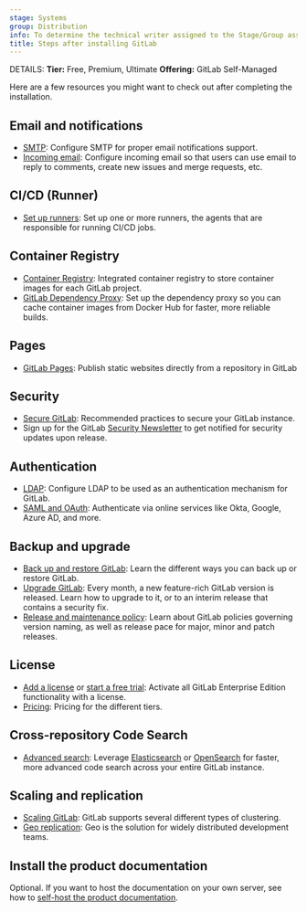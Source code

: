 ```yaml
---
stage: Systems
group: Distribution
info: To determine the technical writer assigned to the Stage/Group associated with this page, see https://handbook.gitlab.com/handbook/product/ux/technical-writing/#assignments
title: Steps after installing GitLab
---
```


DETAILS:
**Tier:** Free, Premium, Ultimate
**Offering:** GitLab Self-Managed

Here are a few resources you might want to check out after completing the
installation.

## Email and notifications

- [SMTP](https://docs.gitlab.com/omnibus/settings/smtp.html): Configure SMTP
  for proper email notifications support.
- [Incoming email](../administration/incoming_email.md): Configure incoming email
  so that users can use email to reply to comments, create new issues and merge requests, etc.

## CI/CD (Runner)

- [Set up runners](https://docs.gitlab.com/runner/): Set up one or more
  runners, the agents that are responsible for running CI/CD jobs.

## Container Registry

- [Container Registry](../administration/packages/container_registry.md): Integrated container registry to store container images for each GitLab project.
- [GitLab Dependency Proxy](../administration/packages/dependency_proxy.md): Set up the dependency
  proxy so you can cache container images from Docker Hub for faster, more reliable builds.

## Pages

- [GitLab Pages](../user/project/pages/index.md): Publish static websites directly from a repository in GitLab

## Security

- [Secure GitLab](../security/_index.md):
  Recommended practices to secure your GitLab instance.
- Sign up for the GitLab [Security Newsletter](https://about.gitlab.com/company/preference-center/) to get notified for security updates upon release.

## Authentication

- [LDAP](../administration/auth/ldap/_index.md): Configure LDAP to be used as
  an authentication mechanism for GitLab.
- [SAML and OAuth](../integration/omniauth.md): Authenticate via online services like Okta, Google, Azure AD, and more.

## Backup and upgrade

- [Back up and restore GitLab](../administration/backup_restore/_index.md): Learn the different
  ways you can back up or restore GitLab.
- [Upgrade GitLab](../update/_index.md): Every month, a new feature-rich GitLab version
  is released. Learn how to upgrade to it, or to an interim release that contains a security fix.
- [Release and maintenance policy](../policy/maintenance.md): Learn about GitLab
  policies governing version naming, as well as release pace for major, minor and patch releases.

## License

- [Add a license](../administration/license.md) or [start a free trial](https://about.gitlab.com/free-trial/):
  Activate all GitLab Enterprise Edition functionality with a license.
- [Pricing](https://about.gitlab.com/pricing/): Pricing for the different tiers.

## Cross-repository Code Search

- [Advanced search](../integration/advanced_search/elasticsearch.md): Leverage [Elasticsearch](https://www.elastic.co/) or [OpenSearch](https://opensearch.org/) for
  faster, more advanced code search across your entire GitLab instance.

## Scaling and replication

- [Scaling GitLab](../administration/reference_architectures/_index.md):
  GitLab supports several different types of clustering.
- [Geo replication](../administration/geo/_index.md):
  Geo is the solution for widely distributed development teams.

## Install the product documentation

Optional. If you want to host the documentation on your own
server, see how to [self-host the product documentation](../administration/docs_self_host.md).

